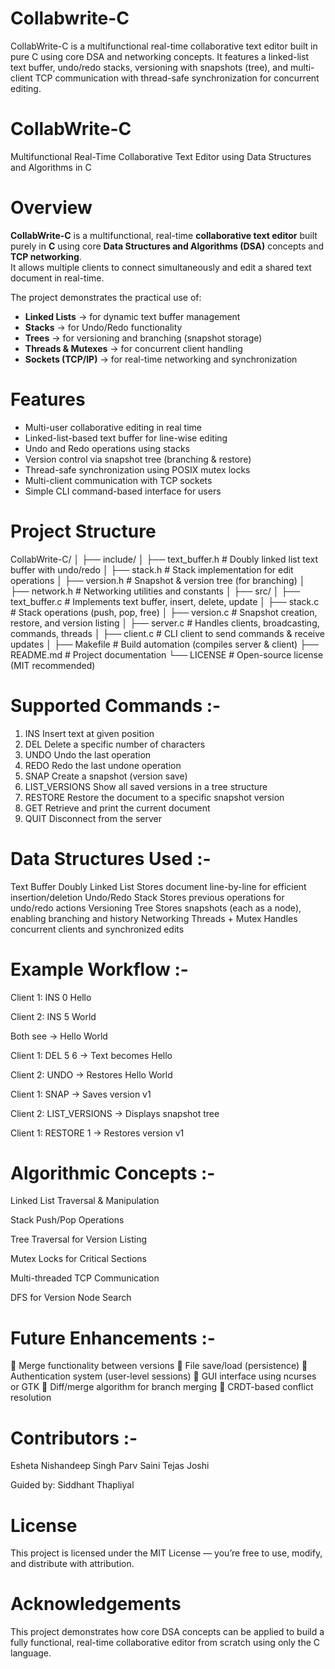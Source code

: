 # Collabwrite-C
CollabWrite-C is a multifunctional real-time collaborative text editor built in pure C using core DSA and networking concepts. It features a linked-list text buffer, undo/redo stacks, versioning with snapshots (tree), and multi-client TCP communication with thread-safe synchronization for concurrent editing.
# CollabWrite-C  
Multifunctional Real-Time Collaborative Text Editor using Data Structures and Algorithms in C  

# Overview

**CollabWrite-C** is a multifunctional, real-time **collaborative text editor** built purely in **C** using core **Data Structures and Algorithms (DSA)** concepts and **TCP networking**.  
It allows multiple clients to connect simultaneously and edit a shared text document in real-time.  

The project demonstrates the practical use of:
- **Linked Lists** → for dynamic text buffer management  
- **Stacks** → for Undo/Redo functionality  
- **Trees** → for versioning and branching (snapshot storage)  
- **Threads & Mutexes** → for concurrent client handling  
- **Sockets (TCP/IP)** → for real-time networking and synchronization  

# Features

- Multi-user collaborative editing in real time  
- Linked-list-based text buffer for line-wise editing  
- Undo and Redo operations using stacks  
- Version control via snapshot tree (branching & restore)  
- Thread-safe synchronization using POSIX mutex locks  
- Multi-client communication with TCP sockets  
- Simple CLI command-based interface for users  

# Project Structure

CollabWrite-C/
│
├── include/
│ ├── text_buffer.h # Doubly linked list text buffer with undo/redo
│ ├── stack.h # Stack implementation for edit operations
│ ├── version.h # Snapshot & version tree (for branching)
│ ├── network.h # Networking utilities and constants
│
├── src/
│ ├── text_buffer.c # Implements text buffer, insert, delete, update
│ ├── stack.c # Stack operations (push, pop, free)
│ ├── version.c # Snapshot creation, restore, and version listing
│ ├── server.c # Handles clients, broadcasting, commands, threads
│ ├── client.c # CLI client to send commands & receive updates
│
├── Makefile # Build automation (compiles server & client)
├── README.md # Project documentation
└── LICENSE # Open-source license (MIT recommended)


# Supported Commands :-

1. INS <pos> <text>	Insert text at given position
2. DEL <pos> <len>	Delete a specific number of characters
3. UNDO	Undo the last operation
4. REDO	Redo the last undone operation
5. SNAP	Create a snapshot (version save)
6. LIST_VERSIONS	Show all saved versions in a tree structure
7. RESTORE <id>	Restore the document to a specific snapshot version
8. GET	Retrieve and print the current document
9. QUIT	Disconnect from the server

# Data Structures Used :-

Text Buffer	Doubly Linked List	Stores document line-by-line for efficient insertion/deletion
Undo/Redo	Stack	Stores previous operations for undo/redo actions
Versioning	Tree	Stores snapshots (each as a node), enabling branching and history
Networking	Threads + Mutex	Handles concurrent clients and synchronized edits

# Example Workflow :-
Client 1: INS 0 Hello

Client 2: INS 5 World

Both see → Hello World

Client 1: DEL 5 6 → Text becomes Hello

Client 2: UNDO → Restores Hello World

Client 1: SNAP → Saves version v1

Client 2: LIST_VERSIONS → Displays snapshot tree

Client 1: RESTORE 1 → Restores version v1

# Algorithmic Concepts :-
Linked List Traversal & Manipulation

Stack Push/Pop Operations

Tree Traversal for Version Listing

Mutex Locks for Critical Sections

Multi-threaded TCP Communication

DFS for Version Node Search

# Future Enhancements :-
🔹 Merge functionality between versions
🔹 File save/load (persistence)
🔹 Authentication system (user-level sessions)
🔹 GUI interface using ncurses or GTK
🔹 Diff/merge algorithm for branch merging
🔹 CRDT-based conflict resolution

# Contributors :-
Esheta
Nishandeep Singh
Parv Saini
Tejas Joshi

Guided by: Siddhant Thapliyal

# License
This project is licensed under the MIT License — you’re free to use, modify, and distribute with attribution.

# Acknowledgements
This project demonstrates how core DSA concepts can be applied to build a fully functional, real-time collaborative editor from scratch using only the C language.
